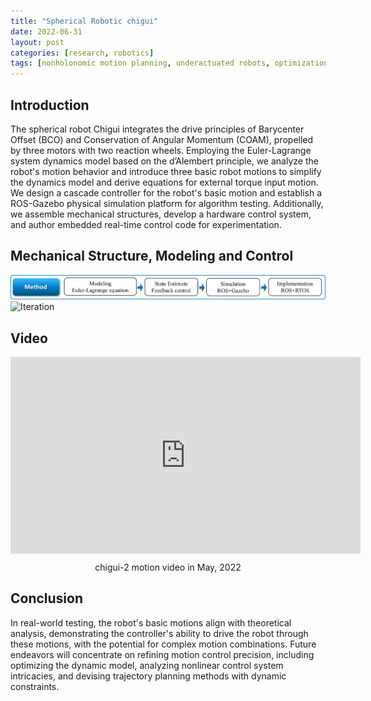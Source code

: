 ```yaml
---
title: "Spherical Robotic chigui"
date: 2022-06-31
layout: post
categories: [research, robotics]
tags: [nonholonomic motion planning, underactuated robots, optimization and optimal control]
---
```


## Introduction
The spherical robot Chigui integrates the drive principles of Barycenter Offset (BCO) and Conservation of Angular Momentum (COAM), propelled by three motors with two reaction wheels. Employing the Euler-Lagrange system dynamics model based on the d’Alembert principle, we analyze the robot's motion behavior and introduce three basic robot motions to simplify the dynamics model and derive equations for external torque input motion. We design a cascade controller for the robot's basic motion and establish a ROS-Gazebo physical simulation platform for algorithm testing. Additionally, we assemble mechanical structures, develop a hardware control system, and author embedded real-time control code for experimentation.

## Mechanical Structure, Modeling and Control
![Ctrl](images/ballbot/chiguiCtrl.bmp)
![Iteration](images/ballbot/chiguiIteration.bmp)

## Video

<html>
<body>
<div style="text-align: center">
  <iframe width="560" height="315" src="https://www.youtube.com/embed/obF2efHnsuE?si=y0lvTuVSsgRREFLM" title="YouTube video player" frameborder="0" allow="accelerometer; autoplay; clipboard-write; encrypted-media; gyroscope; picture-in-picture; web-share" referrerpolicy="strict-origin-when-cross-origin" allowfullscreen></iframe>
  <p style="margin-top: 10px;">chigui-2 motion video in May, 2022</p>
</div>
</body>
</html>
<!-- insert web video on center with title-->

## Conclusion
In real-world testing, the robot's basic motions align with theoretical analysis, demonstrating the controller's ability to drive the robot through these motions, with the potential for complex motion combinations. Future endeavors will concentrate on refining motion control precision, including optimizing the dynamic model, analyzing nonlinear control system intricacies, and devising trajectory planning methods with dynamic constraints.
